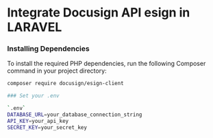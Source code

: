 # Integrate Docusign API esign in LARAVEL

### Installing Dependencies

To install the required PHP dependencies, run the following Composer command in your project directory:

```bash
composer require docusign/esign-client

### Set your .env

`.env`
DATABASE_URL=your_database_connection_string
API_KEY=your_api_key
SECRET_KEY=your_secret_key

